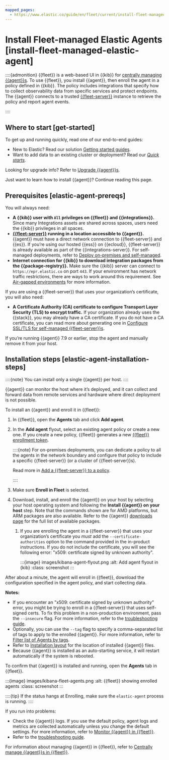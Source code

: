 ```yaml
---
mapped_pages:
  - https://www.elastic.co/guide/en/fleet/current/install-fleet-managed-elastic-agent.html
---
```


# Install Fleet-managed Elastic Agents [install-fleet-managed-elastic-agent]

::::{admonition}
{{fleet}} is a web-based UI in {{kib}} for [centrally managing {{agent}}s](/reference/ingestion-tools/fleet/manage-elastic-agents-in-fleet.md). To use {{fleet}}, you install {{agent}}, then enroll the agent in a policy defined in {{kib}}. The policy includes integrations that specify how to collect observability data from specific services and protect endpoints. The {{agent}} connects to a trusted [{{fleet-server}}](/reference/ingestion-tools/fleet/fleet-server.md) instance to retrieve the policy and report agent events.

::::



## Where to start [get-started]

To get up and running quickly, read one of our end-to-end guides:

* New to Elastic? Read our solution [Getting started guides](docs-content://get-started/index.md).
* Want to add data to an existing cluster or deployment? Read our [*Quick starts*](/reference/ingestion-tools/fleet/index.md).

Looking for upgrade info? Refer to [Upgrade {{agent}}s](/reference/ingestion-tools/fleet/upgrade-elastic-agent.md).

Just want to learn how to install {{agent}}? Continue reading this page.


## Prerequisites [elastic-agent-prereqs]

You will always need:

* **A {{kib}} user with `All` privileges on {{fleet}} and {{integrations}}.** Since many Integrations assets are shared across spaces, users need the {{kib}} privileges in all spaces.
* **[{{fleet-server}}](/reference/ingestion-tools/fleet/fleet-server.md) running in a location accessible to {{agent}}.** {{agent}} must have a direct network connection to {{fleet-server}} and {{es}}. If you’re using our hosted {{ess}} on {{ecloud}}, {{fleet-server}} is already available as part of the {{integrations-server}}. For self-managed deployments, refer to [Deploy on-premises and self-managed](/reference/ingestion-tools/fleet/add-fleet-server-on-prem.md).
* **Internet connection for {{kib}} to download integration packages from the {{package-registry}}.** Make sure the {{kib}} server can connect to `https://epr.elastic.co` on port `443`. If your environment has network traffic restrictions, there are ways to work around this requirement. See [Air-gapped environments](/reference/ingestion-tools/fleet/air-gapped.md) for more information.

If you are using a {{fleet-server}} that uses your organization’s certificate, you will also need:

* **A Certificate Authority (CA) certificate to configure Transport Layer Security (TLS) to encrypt traffic.** If your organization already uses the {{stack}}, you may already have a CA certificate. If you do not have a CA certificate, you can read more about generating one in [Configure SSL/TLS for self-managed {{fleet-server}}s](/reference/ingestion-tools/fleet/secure-connections.md).

If you’re running {{agent}} 7.9 or earlier, stop the agent and manually remove it from your host.


## Installation steps [elastic-agent-installation-steps]

::::{note}
You can install only a single {{agent}} per host.
::::


{{agent}} can monitor the host where it’s deployed, and it can collect and forward data from remote services and hardware where direct deployment is not possible.

To install an {{agent}} and enroll it in {{fleet}}:

1. In {{fleet}}, open the **Agents** tab and click **Add agent**.
2. In the **Add agent** flyout, select an existing agent policy or create a new one. If you create a new policy, {{fleet}} generates a new [{{fleet}} enrollment token](/reference/ingestion-tools/fleet/fleet-enrollment-tokens.md).

    ::::{note}
    For on-premises deployments, you can dedicate a policy to all the agents in the network boundary and configure that policy to include a specific {{fleet-server}} (or a cluster of {{fleet-server}}s).

    Read more in [Add a {{fleet-server}} to a policy](/reference/ingestion-tools/fleet/agent-policy.md#add-fleet-server-to-policy).

    ::::

3. Make sure **Enroll in Fleet** is selected.
4. Download, install, and enroll the {{agent}} on your host by selecting your host operating system and following the **Install {{agent}} on your host** step. Note that the commands shown are for AMD platforms, but ARM packages are also available. Refer to the {{agent}} [downloads page](https://www.elastic.co/downloads/elastic-agent) for the full list of available packages.

    1. If you are enrolling the agent in a {{fleet-server}} that uses your organization’s certificate you *must* add the `--certificate-authorities` option to the command provided in the in-product instructions. If you do not include the certificate, you will see the following error: "x509: certificate signed by unknown authority".

        :::{image} images/kibana-agent-flyout.png
        :alt: Add agent flyout in {kib}
        :class: screenshot
        :::


After about a minute, the agent will enroll in {{fleet}}, download the configuration specified in the agent policy, and start collecting data.

**Notes:**

* If you encounter an "x509: certificate signed by unknown authority" error, you might be trying to enroll in a {{fleet-server}} that uses self-signed certs. To fix this problem in a non-production environment, pass the `--insecure` flag. For more information, refer to the [troubleshooting guide](docs-content://troubleshoot/ingest/fleet/common-problems.md#agent-enrollment-certs).
* Optionally, you can use the `--tag` flag to specify a comma-separated list of tags to apply to the enrolled {{agent}}. For more information, refer to [Filter list of Agents by tags](/reference/ingestion-tools/fleet/filter-agent-list-by-tags.md).
* Refer to [Installation layout](/reference/ingestion-tools/fleet/installation-layout.md) for the location of installed {{agent}} files.
* Because {{agent}} is installed as an auto-starting service, it will restart automatically if the system is rebooted.

To confirm that {{agent}} is installed and running, open the **Agents** tab in {{fleet}}.

:::{image} images/kibana-fleet-agents.png
:alt: {{fleet}} showing enrolled agents
:class: screenshot
:::

::::{tip}
If the status hangs at Enrolling, make sure the `elastic-agent` process is running.
::::


If you run into problems:

* Check the {{agent}} logs. If you use the default policy, agent logs and metrics are collected automatically unless you change the default settings. For more information, refer to [Monitor {{agent}} in {{fleet}}](/reference/ingestion-tools/fleet/monitor-elastic-agent.md).
* Refer to the [troubleshooting guide](docs-content://troubleshoot/ingest/fleet/common-problems.md).

For information about managing {{agent}} in {{fleet}}, refer to [Centrally manage {{agent}}s in {{fleet}}](/reference/ingestion-tools/fleet/manage-elastic-agents-in-fleet.md).
